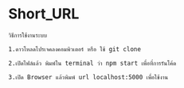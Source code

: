 # Short_URL
    วิธีการใช้งานระบบ
    
    1.ดาวโหลดโปรเจคลงคอมพิวเตอร์ หรือ ใช้ git clone 
    
    2.เปิดไฟล์แล้ว พิมพ์ใน terminal ว่า npm start เพื่อที่การรันโค้ด
    
    3.เปิด Browser แล้วพิมพ์ url localhost:5000 เพื่อใช้งาน
